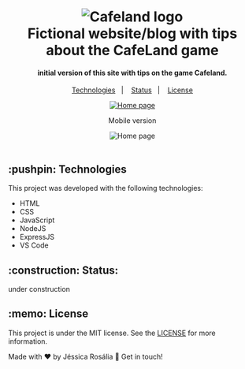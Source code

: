 <h1 align="center">
    <img alt="Cafeland logo" src="https://github.com/jessicarf18/CafeLand/blob/master/public/images/cover-mobile.jpg" />
    <br>
    Fictional website/blog with tips about the CafeLand game
</h1>

<h4 align="center">
  initial version of this site with tips on the game Cafeland.
</h4>
<p align="center">
  <a href="#technologies">Technologies</a>&nbsp;&nbsp;&nbsp;|&nbsp;&nbsp;&nbsp;
   <a href="#status">Status</a>&nbsp;&nbsp;&nbsp;|&nbsp;&nbsp;&nbsp;
  <a href="#license">License</a>
</p>

<p align="center">
  <a href="https://floating-fjord-87881.herokuapp.com/" target="_blank">
    <img alt="Home page" src="https://github.com/jessicarf18/CafeLand/blob/master/public/images/assets-reame/gif-page.gif">
  </a>
</p>
<div align="center">
    <p>Mobile version</p>
    <img alt="Home page" src="https://github.com/jessicarf18/CafeLand/blob/master/public/images/assets-reame/mobile.png">
</div>
<br>

<h2 id="technologies"> :pushpin: Technologies </h2>

This project was developed with the following technologies:

- HTML
- CSS
- JavaScript
- NodeJS
- ExpressJS
- VS Code

<h2 id="status"> :construction: Status:</h2> under construction  

<h2 id="license"> :memo: License </h2>

This project is under the MIT license. See the [LICENSE](https://github.com/jessicarf18/CafeLand/blob/master/LICENSE) for more information.

Made with ♥ by Jéssica Rosália 👋 Get in touch!

